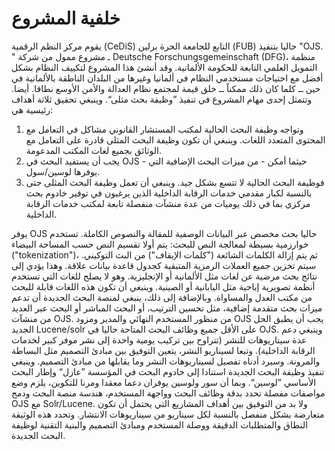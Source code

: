 # خلفية المشروع

يقوم مركز النظم الرقمية \(CeDiS\) التابع للجامعة الحرة برلين \(FUB\) حاليا بتنفيذ "OJS. " ـ مشروع ممول من شركة Deutsche Forschungsgemeinschaft \(DFG\)، منظمة التمويل العلمي التابعة للحكومة الألمانية. وقد أنشئ هذا المشروع لتكييف النظام بشكل أفضل مع احتياجات مستخدمي النظام في ألمانيا وغيرها من البلدان الناطقة بالألمانية في حين ــ كلما كان ذلك ممكناً ــ خلق قيمة لمجتمع نظام العدالة والأمن الأوسع نطاقا. أيضا. وتتمثل إحدى مهام المشروع في تنفيذ ”وظيفة بحث مثلى“. وينبغي تحقيق ثلاثة أهداف رئيسية هي:

1. وتواجه وظيفة البحث الحالية لمكتب المستشار القانوني مشاكل في التعامل مع المحتوى المتعدد اللغات. وينبغي أن تكون وظيفة البحث المثلى قادرة على التعامل مع الوثائق بجميع لغات المكتب المدعومة.
2. يجب أن يستفيد البحث في OJS - حيثما أمكن - من ميزات البحث الإضافية التي يوفرها لوسين/سول.
3. فوظيفة البحث الحالية لا تتسع بشكل جيد. وينبغي أن تعمل وظيفة البحث المثلى حتى بالنسبة لكبار مقدمي خدمات الرقابة الداخلية الذين يرغبون في توفير خادوم بحث مركزي بما في ذلك يوميات من عدة منشآت منفصلة تابعة لمكتب خدمات الرقابة الداخلية.

يوفر OJS حاليا بحث مخصص عبر البيانات الوصفية للمقالة والنصوص الكاملة. تستخدم خوارزمية بسيطة لمعالجة النص للبحث: يتم أولا تقسيم النص حسب المساحة البيضاء \("tokenization"\)، ثم يتم إزالة الكلمات الشائعة \("كلمات الإيقاف"\) من البث التوكيني. سيتم تخزين جميع العملات الرمزية المتبقية كجدول قاعدة بيانات علاقة. وهذا يؤدي إلى نتائج بحث مرضية عن لغات مثل الألمانية أو الإنجليزية. وهو لا يصلح للغات التي تستخدم أنظمة تصويرية إباحية مثل اليابانية أو الصينية. وينبغي أن تكون هذه اللغات قابلة للبحث من مكتب العدل والمساواة. وبالإضافة إلى ذلك، ينبغي لمنصة البحث الجديدة أن تدعم ميزات بحث متقدمة إضافية، مثل تحسين الترتيب، أو البحث المباشر أو البحث عبر العديد من منشآت OJS. من منظور المستخدم النهائي والمدير ومزود OJS يجب أن يطبق الحل الجديد Lucene/solr على الأقل جميع وظائف البحث المتاحة حاليا في OJS. وينبغي دعم عدة سيناريوهات للنشر \(تتراوح بين تركيب يومية واحدة إلى نشر موفر كبير لخدمات الرقابة الداخلية\). وتبعا لسيناريو النشر، يتعين التوفيق بين مبادئ التصميم مثل البساطة والمرونة. وسيرد أدناه تفصيل لسيناريوهات النشر وما يقابلها من مبادئ التصميم. وينبغي تنفيذ وظيفة البحث الجديدة استنادا إلى خادوم البحث في المؤسسة ”عازل“ وإطار البحث الأساسي ”لوسين“. وبما أن سور ولوسين يوفران دعما معقدا ومرنا للتكوين، يلزم وضع مواصفات مفصلة تحدد بدقة وظائف البحث وواجهة المستخدم، هندسة منصة البحث ودمج OJS مع Solr/Lucene. ولا بد من التوفيق بين أهداف المشاريع التي يحتمل أن تكون متعارضة بشكل منفصل بالنسبة لكل سيناريو من سيناريوهات الانتشار. وتحدد هذه الوثيقة النطاق والمتطلبات الدقيقة ووصلة المستخدم ومبادئ التصميم والبنية التقنية لوظيفة البحث الجديدة.
